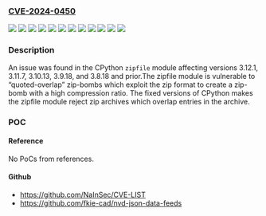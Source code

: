 ### [CVE-2024-0450](https://cve.mitre.org/cgi-bin/cvename.cgi?name=CVE-2024-0450)
![](https://img.shields.io/static/v1?label=Product&message=CPython&color=blue)
![](https://img.shields.io/static/v1?label=Version&message=0%20&color=brightgreen)
![](https://img.shields.io/static/v1?label=Version&message=3.10.0%20&color=brightgreen)
![](https://img.shields.io/static/v1?label=Version&message=3.10.13%20&color=brightgreen)
![](https://img.shields.io/static/v1?label=Version&message=3.11.0%20&color=brightgreen)
![](https://img.shields.io/static/v1?label=Version&message=3.11.7%20&color=brightgreen)
![](https://img.shields.io/static/v1?label=Version&message=3.12.0%20&color=brightgreen)
![](https://img.shields.io/static/v1?label=Version&message=3.12.1%20&color=brightgreen)
![](https://img.shields.io/static/v1?label=Version&message=3.13.0a1%20&color=brightgreen)
![](https://img.shields.io/static/v1?label=Version&message=3.9.0%20&color=brightgreen)
![](https://img.shields.io/static/v1?label=Version&message=3.9.18%20&color=brightgreen)
![](https://img.shields.io/static/v1?label=Vulnerability&message=CWE-405&color=brightgreen)

### Description

An issue was found in the CPython `zipfile` module affecting versions 3.12.1, 3.11.7, 3.10.13, 3.9.18, and 3.8.18 and prior.The zipfile module is vulnerable to “quoted-overlap” zip-bombs which exploit the zip format to create a zip-bomb with a high compression ratio. The fixed versions of CPython makes the zipfile module reject zip archives which overlap entries in the archive.

### POC

#### Reference
No PoCs from references.

#### Github
- https://github.com/NaInSec/CVE-LIST
- https://github.com/fkie-cad/nvd-json-data-feeds

